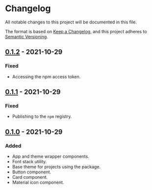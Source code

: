 # Changelog

All notable changes to this project will be documented in this file.

The format is based on [Keep a Changelog](https://keepachangelog.com), and this project adheres to [Semantic Versioning](https://semver.org).

## [0.1.2] - 2021-10-29

### Fixed

- Accessing the npm access token.

## [0.1.1] - 2021-10-29

### Fixed

- Publishing to the `npm` registry.

## [0.1.0] - 2021-10-29

### Added

- App and theme wrapper components.
- Font stack utility.
- Base theme for projects using the package.
- Button component.
- Card component.
- Material icon component.

[unreleased]: https://github.com/visiosto/platform-gatsby/compare/v0.1.2...HEAD
[0.1.2]: https://github.com/visiosto/platform-gatsby/compare/v0.1.1...v0.1.2
[0.1.1]: https://github.com/visiosto/platform-gatsby/compare/v0.1.0...v0.1.1
[0.1.0]: https://github.com/visiosto/platform-gatsby/releases/tag/v0.1.0

